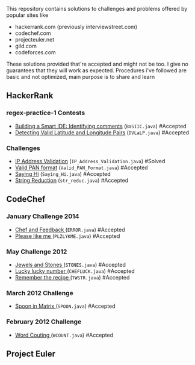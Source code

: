 This repository contains solutions to challenges and problems offered by popular sites like 
* hackerrank.com (previously interviewstreet.com)
* codechef.com  
* projecteuler.net
* gild.com
* codeforces.com

These solutions provided that're accepted and might not be too. I give no guarantees that they will work as expected. 
Procedures i've followed are basic and not optimized, main purpose is to share and learn

## HackerRank

### regex-practice-1 Contests

* [Building a Smart IDE: Identifying comments][BaSIIC] (`BaSIIC.java`) #Accepted
* [Detecting Valid Latitude and Longitude Pairs][DVLaLP] (`DVLaLP.java`) #Accepted

### Challenges

* [IP Address Validation][ip-address-validation] (`IP_Address_Validation.java`) #Solved
* [Valid PAN format][valid-pan-format] (`Valid_PAN_Format.java`) #Accepted
* [Saying Hi][saying-hi] (`Saying_Hi.java`) #Accepted
* [String Reduction][string-reduction] (`str_reduc.java`) #Accepted


## CodeChef

### January Challenge 2014

* [Chef and Feedback ][ERROR] (`ERROR.java`) #Accepted
* [Please like me ][PLZLYKME] (`PLZLYKME.java`) #Accepted

### May Challenge 2012

* [Jewels and Stones ][STONES] (`STONES.java`) #Accepted
* [Lucky lucky number ][CHEFLUCK] (`CHEFLUCK.java`) #Accepted
* [Remember the recipe ][TWSTR] (`TWSTR.java`) #Accepted

### March 2012 Challenge

* [Spoon in Matrix ][SPOON] (`SPOON.java`) #Accepted

### February 2012 Challenge

* [Word Couting ][WCOUNT] (`WCOUNT.java`) #Accepted

## Project Euler



[BaSIIC]: https://www.hackerrank.com/contests/regex-practice-1/challenges/ide-identifying-comments
[DVLaLP]: https://www.hackerrank.com/contests/regex-practice-1/challenges/detecting-valid-latitude-and-longitude
[ip-address-validation]: https://www.hackerrank.com/challenges/ip-address-validation
[valid-pan-format]: https://www.hackerrank.com/challenges/valid-pan-format
[saying-hi]: https://www.hackerrank.com/challenges/saying-hi
[string-reduction]: https://www.hackerrank.com/challenges/string-reduction
[ERROR]: http://www.codechef.com/JAN14/problems/ERROR
[PLZLYKME]: http://www.codechef.com/JAN14/problems/PLZLYKME
[STONES]: http://www.codechef.com/MAY12/problems/STONES
[CHEFLUCK]: http://www.codechef.com/MAY12/problems/CHEFLUCK
[TWSTR]: http://www.codechef.com/MAY12/problems/TWSTR
[SPOON]: http://www.codechef.com/MARCH12/problems/SPOON
[WCOUNT]: http://www.codechef.com/FEB12/problems/WCOUNT


